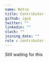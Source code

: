 ```yaml
---
name: Retro
title: Contributor
github: igu1
twitter: ""
linkedin: ""
slack: ""
joining_date: ""
role : contributor
---
```


Still waiting for this
